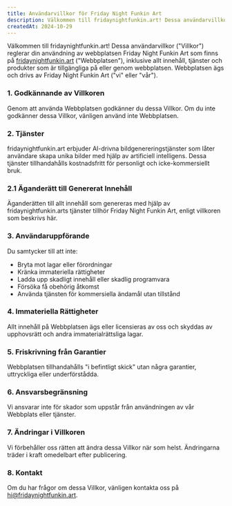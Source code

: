 ```yaml
---
title: Användarvillkor för Friday Night Funkin Art
description: Välkommen till fridaynightfunkin.art! Dessa användarvillkor ("Villkor") reglerar din användning av webbplatsen Friday Night Funkin Art som finns på fridaynightfunkin.art, inklusive allt innehåll, tjänster och produkter som är tillgängliga på eller genom webbplatsen. Webbplatsen ägs och drivs av Friday Night Funkin Art ("vi" eller "vår").
createdAt: 2024-10-29
---
```


Välkommen till fridaynightfunkin.art! Dessa användarvillkor ("Villkor") reglerar din användning av webbplatsen Friday Night Funkin Art som finns på [fridaynightfunkin.art](https://fridaynightfunkin.art/) ("Webbplatsen"), inklusive allt innehåll, tjänster och produkter som är tillgängliga på eller genom webbplatsen. Webbplatsen ägs och drivs av Friday Night Funkin Art ("vi" eller "vår").

### 1. Godkännande av Villkoren

Genom att använda Webbplatsen godkänner du dessa Villkor. Om du inte godkänner dessa Villkor, vänligen använd inte Webbplatsen.

### 2. Tjänster

fridaynightfunkin.art erbjuder AI-drivna bildgenereringstjänster som låter användare skapa unika bilder med hjälp av artificiell intelligens. Dessa tjänster tillhandahålls kostnadsfritt för personligt och icke-kommersiellt bruk.

### 2.1 Äganderätt till Genererat Innehåll

Äganderätten till allt innehåll som genereras med hjälp av fridaynightfunkin.arts tjänster tillhör Friday Night Funkin Art, enligt villkoren som beskrivs här.

### 3. Användaruppförande

Du samtycker till att inte:
- Bryta mot lagar eller förordningar
- Kränka immateriella rättigheter
- Ladda upp skadligt innehåll eller skadlig programvara
- Försöka få obehörig åtkomst
- Använda tjänsten för kommersiella ändamål utan tillstånd

### 4. Immateriella Rättigheter

Allt innehåll på Webbplatsen ägs eller licensieras av oss och skyddas av upphovsrätt och andra immaterialrättsliga lagar.

### 5. Friskrivning från Garantier

Webbplatsen tillhandahålls "i befintligt skick" utan några garantier, uttryckliga eller underförstådda.

### 6. Ansvarsbegränsning

Vi ansvarar inte för skador som uppstår från användningen av vår Webbplats eller tjänster.

### 7. Ändringar i Villkoren

Vi förbehåller oss rätten att ändra dessa Villkor när som helst. Ändringarna träder i kraft omedelbart efter publicering.

### 8. Kontakt

Om du har frågor om dessa Villkor, vänligen kontakta oss på [hi@fridaynightfunkin.art](mailto:hi@fridaynightfunkin.art). 